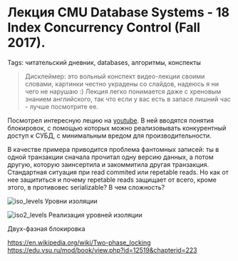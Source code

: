 # Лекция CMU Database Systems - 18 Index Concurrency Control (Fall 2017).
Tags: читательский дневник, databases, алгоритмы, конспекты

> Дисклеймер: это вольный конспект видео-лекции своими словами, картинки честно украдены со слайдов, надеюсь я ни чего не нарушаю :) Лекция легко понимается даже с хреновым знанием английского, так что если у вас есть в запасе лишний час - лучше посмотрите ее.

Посмотрел интересную лецию на [youtube](https://www.youtube.com/watch?v=poRiberfVxE). В ней вводятся понятия блокировок, с помощью которых можно реализовывать конкурентный доступ к СУБД, с минимальным вредом для производительности.

В качестве примера приводится проблема фантомных записей: ты в одной транзакции сначала прочитал одну версию данных, а потом другую, которую заинсертила и закоммитила другая транзакция. Стандартная ситуация при read commited или repetable reads. Но как от нее защититься и почему repetable reads защищает от всего, кроме этого, в противовес serializable? В чем сложность?

![iso_levels](https://kolko.github.io/data/static/2017-11-3_index_concurrency_control.md/isolation_levels.png)
Уровни изоляции

![iso2_levels](https://kolko.github.io/data/static/2017-11-3_index_concurrency_control.md/isolation_levels_implementation.png)
Реализация уровней изоляции

Двух-фазная блокировка

https://en.wikipedia.org/wiki/Two-phase_locking
https://edu.vsu.ru/mod/book/view.php?id=12519&chapterid=223
